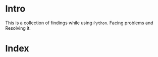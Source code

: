 # Intro
This is a collection of findings while using `Python`. Facing problems and Resolving it.
# Index